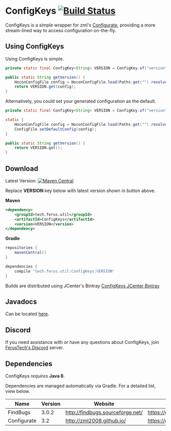 # ConfigKeys [![Build Status](https://travis-ci.org/FerusTech/ConfigKeys.svg?branch=master)](https://travis-ci.org/FerusTech/ConfigKeys)
ConfigKeys is a simple wrapper for zml's [Configurate](https://github.com/zml2008/configurate), providing a more stream-lined way to access configuration on-the-fly.

## Using ConfigKeys
Using ConfigKeys is simple.

```java
private static final ConfigKey<String> VERSION = ConfigKey.of("version");

public static String getVersion() {
    HoconConfigFile config = HoconConfigFile.load(Paths.get("").resolve("config.conf"));
    return VERSION.get(config);
}
```

Alternatively, you could set your generated configuration as the default.

```java
private static final ConfigKey<String> VERSION = ConfigKey.of("version");

static {
    HoconConfigFile config = HoconConfigFile.load(Paths.get("").resolve("config.conf"));
    ConfigFile.setDefaultConfig(config);
}

public static String getVersion() {
    return VERSION.get();
}
```

## Download
Latest Version: [![Maven Central](https://img.shields.io/maven-central/v/tech.ferus.util/ConfigKeys.svg)]()

Replace **VERSION** key below with latest version shown in button above.

**Maven**
```xml
<dependency>
    <groupId>tech.ferus.util</groupId>
    <artifactId>ConfigKeys</artifactId>
    <version>VERSION</version>
</dependency>
```

**Gradle**
```groovy
repositories {
    mavenCentral()
}

dependencies {
    compile 'tech.ferus.util:ConfigKeys:VERSION'
}
```

Builds are distributed using JCenter's Bintray [ConfigKeys JCenter Bintray](https://bintray.com/ferustech/maven/configkeys/)

## Javadocs
Can be located [here](https://ferustech.github.io/ConfigKeys/).

## Discord

If you need assistance with or have any questions about ConfigKeys, join [FerusTech's Discord](https://discord.gg/wKapeAk) server.

## Dependencies
ConfigKeys _requires_ **Java 8**.

Dependencies are managed automatically via Gradle. For a detailed list, view below.

| Name | Version | Website | Repository |
| ---- | ------- | ------- | ---------- |
| FindBugs | 3.0.2 | http://findbugs.sourceforge.net/ | https://github.com/findbugsproject/findbugs |
| Configurate | 3.2 | http://zml2008.github.io/ | https://github.com/zml2008/configurate |
